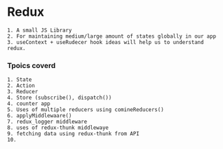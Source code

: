 # Redux

    1. A small JS Library
    2. For maintaining medium/large amount of states globally in our app
    3. useContext + useRudecer hook ideas will help us to understand redux.

### Tpoics coverd
    1. State
    2. Action
    3. Reducer
    4. Store (subscribe(), dispatch())
    4. counter app
    5. Uses of multiple reducers using comineReducers()
    6. applyMiddlewaare()
    7. redux_logger middleware
    8. uses of redux-thunk middlewaye
    9. fetching data using redux-thunk from API
    10. 